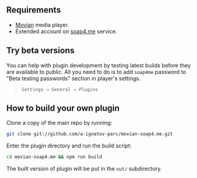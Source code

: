 ## Requirements

- [Movian](https://movian.tv/) media player.
- Extended account on [soap4.me](https://soap4.me/) service.

## Try beta versions

You can help with plugin development by testing latest builds before they are available to public. All you need to do is to add `soap4me` password to "Beta testing passwords" section in player's settings.

> `Settings → General → Plugins`

## How to build your own plugin

Clone a copy of the main repo by running:

```bash
git clone git://github.com/a-ignatov-parc/movian-soap4.me.git
```

Enter the plugin directory and run the build script:

```bash
cd movian-soap4.me && npm run build
```
The built version of plugin will be put in the `out/` subdirectory.